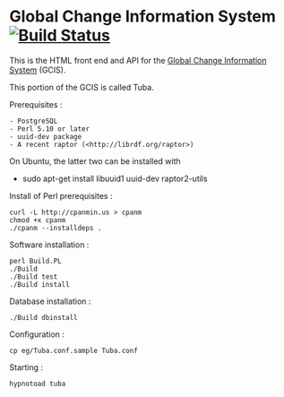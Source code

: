 
Global Change Information System [![Build Status](https://secure.travis-ci.org/USGCRP/gcis.png)](http://travis-ci.org/USGCRP/gcis)
================================

This is the HTML front end and API for the [Global Change Information System](http://data.globalchange.gov) (GCIS).

This portion of the GCIS is called Tuba.

Prerequisites :

    - PostgreSQL
    - Perl 5.10 or later
    - uuid-dev package
    - A recent raptor (<http://librdf.org/raptor>)

On Ubuntu, the latter two can be installed with

  - sudo apt-get install libuuid1 uuid-dev raptor2-utils

Install of Perl prerequisites :

    curl -L http://cpanmin.us > cpanm
    chmod +x cpanm
    ./cpanm --installdeps .

Software installation :

    perl Build.PL
    ./Build
    ./Build test
    ./Build install

Database installation :

    ./Build dbinstall

Configuration :

    cp eg/Tuba.conf.sample Tuba.conf

Starting :

    hypnotoad tuba

